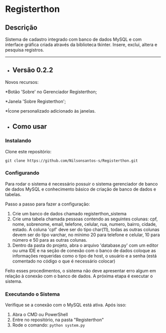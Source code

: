 # Registerthon
## **Descrição**
Sistema de cadastro integrado com banco de dados MySQL e com interface gráfica criada através da biblioteca tkinter. Insere, exclui, altera e pesquisa registros.

___

- ## Versão 0.2.2 ##

Novos recursos:

*Botão 'Sobre' no Gerenciador Registerthon;

*Janela 'Sobre Registerthon';

*Ícone personalizado adicionado às janelas.

- ## Como usar
### Instalando
Clone este repositório:

```git clone https://github.com/Nilsonsantos-s/Registerthon.git```

### Configurando

Para rodar o sistema é necessário possuir o sistema gerenciador de banco de dados MySQL e conhecimento básico de criação de banco de dados e tabelas.

Passo a passo para fazer a configuração:

<ol>
    <li>Crie um banco de dados chamado registerthon_sistema</li>
    <li>Crie uma tabela chamada pessoas contendo as seguintes colunas: cpf, nome, sobrenome, email, telefone, celular, rua, numero, bairro, cidade, estado. A coluna 'cpf' deve ser do tipo char(11), todas as outras colunas devem ser do tipo varchar, no mínimo 20 para telefone e celular, 10 para número e 50 para as outras colunas.</li>
    <li>Dentro da pasta do projeto, abra o arquivo 'database.py' com um editor ou uma IDE e na seção de conexão com o banco de dados coloque as informações requeridas como o tipo de host, o usuário e a senha (está comentado no código o que é necessário colocar)</li>
</ol>

Feito esses procedimentos, o sistema não deve apresentar erro algum em relação à conexão com o banco de dados. A próxima etapa é executar o sistema.

### Executando o Sistema

Verifique se a conexão com o MySQL está ativa. Após isso:

<ol>
    <li>Abra o CMD ou PowerShell</li>
    <li>Entre no repositório, na pasta "Registerthon"</li>
    <li>Rode o comando: <code>python system.py</code></li>
</ol>

